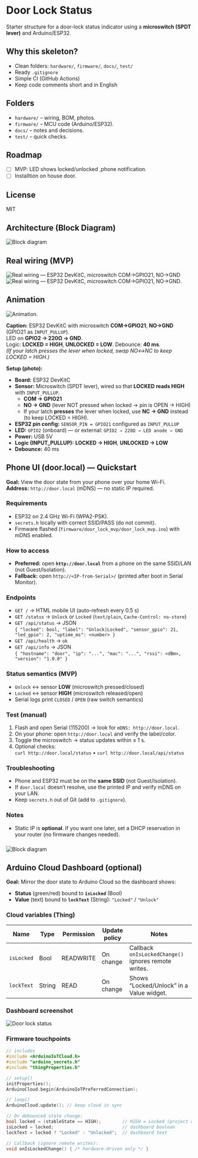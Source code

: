 # Door Lock Status
Starter structure for a door-lock status indicator using a **microswitch (SPDT lever)** and Arduino/ESP32.

## Why this skeleton?
- Clean folders: `hardware/`, `firmware/`, `docs/`, `test/`
- Ready `.gitignore`
- Simple CI (GitHub Actions)
- Keep code comments short and in English

## Folders
- `hardware/` – wiring, BOM, photos.
- `firmware/` – MCU code (Arduino/ESP32).
- `docs/` – notes and decisions.
- `test/` – quick checks.

## Roadmap 
- [ ] MVP: LED shows locked/unlocked ,phone notification.
- [ ] Installtion on house door.

## License
MIT 

## Architecture (Block Diagram)
![Block diagram](hardware/Diagram_block.jpg)

## Real wiring (MVP)
![Real wiring — ESP32 DevKitC, microswitch COM→GPIO21, NO→GND](hardware/microswitch-wiring.png)
![Real wiring — ESP32 DevKitC, microswitch COM→GPIO21, NO→GND](hardware/Real_wiring_after_install.jpg).

## Animation
![Animation](hardware/mech_install/door_latch_topplunger_sideoverrun_RAISED.gif).

**Caption:** ESP32 DevKitC with microswitch **COM→GPIO21**, **NO→GND** (GPIO21 as `INPUT_PULLUP`).  
LED on **GPIO2 → 220Ω → GND**.  
Logic: **LOCKED = HIGH**, **UNLOCKED = LOW**. Debounce: **40 ms**.  
*(If your latch presses the lever when locked, swap NO↔NC to keep LOCKED = HIGH.)*


**Setup (photo):**
- **Board:** ESP32 DevKitC
- **Sensor:** Microswitch (SPDT lever), wired so that **LOCKED reads HIGH** with `INPUT_PULLUP`.
  - **COM → GPIO21**
  - **NO  → GND**  (lever NOT pressed when locked → pin is OPEN → HIGH)
  - If your latch **presses** the lever when locked, use **NC → GND** instead (to keep LOCKED = HIGH).
- **ESP32 pin config:** `SENSOR_PIN = GPIO21` configured as `INPUT_PULLUP`
- **LED:** `GPIO2` (onboard) — or external: `GPIO2 → 220Ω → LED anode → GND`
- **Power:** USB 5V
- **Logic (INPUT_PULLUP):** **LOCKED → HIGH**, **UNLOCKED → LOW**
- **Debounce:** 40 ms

## Phone UI (door.local) — Quickstart

**Goal:** View the door state from your phone over your home Wi-Fi.  
**Address:** `http://door.local` (mDNS) — no static IP required.

### Requirements
- ESP32 on 2.4 GHz Wi-Fi (WPA2-PSK).
- `secrets.h` locally with correct SSID/PASS (do not commit).
- Firmware flashed (`firmware/door_lock_mvp/door_lock_mvp.ino`) with mDNS enabled.

### How to access
- **Preferred:** open **`http://door.local`** from a phone on the same SSID/LAN (not Guest/Isolation).
- **Fallback:** open `http://<IP-from-Serial>/` (printed after boot in Serial Monitor).

### Endpoints
- `GET /` → HTML mobile UI (auto-refresh every 0.5 s)
- `GET /status` → `Unlock` or `Locked` (`text/plain`, `Cache-Control: no-store`)
- `GET /api/status` → JSON  
  `{ "locked": bool, "label": "Unlock|Locked", "sensor_gpio": 21, "led_gpio": 2, "uptime_ms": <number> }`
- `GET /api/health` → `ok`
- `GET /api/info` → JSON  
  `{ "hostname": "door", "ip": "...", "mac": "...", "rssi": <dBm>, "version": "1.0.0" }`

### Status semantics (MVP)
- `Unlock` ↔ sensor **LOW** (microswitch pressed/closed)  
- `Locked` ↔ sensor **HIGH** (microswitch released/open)  
- Serial logs print `CLOSED` / `OPEN` (raw switch semantics)

### Test (manual)
1. Flash and open Serial (115200) → look for `mDNS: http://door.local`.
2. On your phone: open `http://door.local` and verify the label/color.
3. Toggle the microswitch → status updates within ≤ 1 s.
4. Optional checks:  
   `curl http://door.local/status` • `curl http://door.local/api/status`

### Troubleshooting
- Phone and ESP32 must be on the **same SSID** (not Guest/Isolation).
- If `door.local` doesn’t resolve, use the printed IP and verify mDNS on your LAN.
- Keep `secrets.h` out of Git (add to `.gitignore`).

### Notes
- Static IP is **optional**. If you want one later, set a DHCP reservation in your router (no firmware changes needed).

###
![Block diagram](docs/door_ui_status_merged.jpg)

## Arduino Cloud Dashboard (optional)

**Goal:** Mirror the door state to Arduino Cloud so the dashboard shows:
- **Status** (green/red) bound to **`isLocked`** (Bool)
- **Value** (text) bound to **`lockText`** (String): `"Locked"` / `"Unlock"`

### Cloud variables (Thing)
| Name       | Type   | Permission | Update policy | Notes                                                 |
|------------|--------|------------|---------------|--------------------------------------------------------|
| `isLocked` | Bool   | READWRITE  | On change     | Callback `onIsLockedChange()` ignores remote writes.   |
| `lockText` | String | READ       | On change     | Shows “Locked/Unlock” in a Value widget.               |

### Dashboard screenshot

![Door lock status](docs/door_lock_status_merged.jpg)

### Firmware touchpoints

```cpp
// includes
#include <ArduinoIoTCloud.h>
#include "arduino_secrets.h"
#include "thingProperties.h"

// setup()
initProperties();
ArduinoCloud.begin(ArduinoIoTPreferredConnection);

// loop()
ArduinoCloud.update(); // keep cloud in sync

// On debounced state change:
bool locked = (stableState == HIGH);        // HIGH = Locked (project decision)
isLocked = locked;                          // dashboard boolean
lockText = locked ? "Locked" : "Unlocked";  // dashboard text

// Callback (ignore remote writes):
void onIsLockedChange() { /* hardware-driven only */ }






